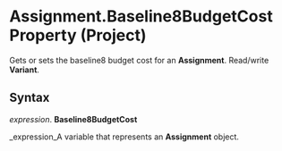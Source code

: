 
# Assignment.Baseline8BudgetCost Property (Project)

Gets or sets the baseline8 budget cost for an  **Assignment**. Read/write  **Variant**.


## Syntax

 _expression_. **Baseline8BudgetCost**

 _expression_A variable that represents an  **Assignment** object.

